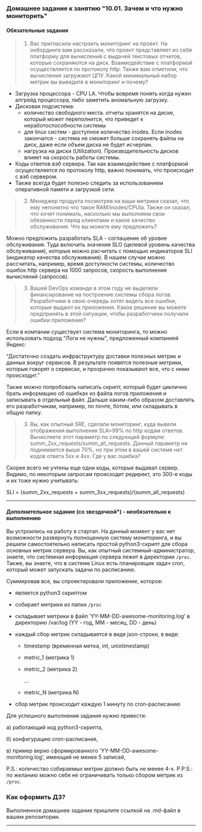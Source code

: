 ### Домашнее задание к занятию "10.01. Зачем и что нужно мониторить"

#### Обязательные задания

>1. Вас пригласили настроить мониторинг на проект. На онбординге вам рассказали, что проект представляет из себя
платформу для вычислений с выдачей текстовых отчетов, которые сохраняются на диск. Взаимодействие с платформой
осуществляется по протоколу http. Также вам отметили, что вычисления загружают ЦПУ. Какой минимальный набор метрик вы
выведите в мониторинг и почему?

- Загрузка процессора - CPU LA. Чтобы вовремя понять когда нужен апгрейд процессора, либо заметить аномальную загрузку.
- Дисковая подсистема:
  - количество свободного места. отчеты хранятся на диске, который может переполнится, что приведет к неработоспособности системы
  - для linux систем - доступное количество inodes. Если inodes закончатся - система не сможет больше сохранять файлы на диск, даже если объем диска не будет исчерпан.
  - нагрузка на диски (Utilization). Производительность дисков влияет на скорость работы системы.
- Коды ответов вэб сервера. Так как взаимодействие с платформой осуществляется по протоколу http, важно понимать, что происходит с вэб сервером.
- Также всегда будет полезно следить за использованием оперативной памяти и загрузкой сети.

>2. Менеджер продукта посмотрев на ваши метрики сказал, что ему непонятно что такое RAM/inodes/CPUla. Также он сказал,
что хочет понимать, насколько мы выполняем свои обязанности перед клиентами и какое качество обслуживания. Что вы
можете ему предложить?

Можно предложить разработать SLA - cоглашение об уровне обслуживания. Туда включить значения SLO (целевой уровень качества обслуживания), которые можно расчитать с помощью индикаторов SLI (индикатор качества обслуживания). В нашем случае можно рассчитать, например, время доступности системы, количество ошибок http сервера на 1000 запросов, скорость выполнения вычислений (запросов).



>3. Вашей DevOps команде в этом году не выделили финансирование на построение системы сбора логов. Разработчики в свою
очередь хотят видеть все ошибки, которые выдают их приложения. Какое решение вы можете предпринять в этой ситуации,
чтобы разработчики получали ошибки приложения?

Если в компании существует система мониторинга, то можно использовать подход "Логи не нужны", предложенный компанией Яндекс:

“Достаточно создать инфраструктуру доставки полезных метрик и данных вокруг сервисов. В результате появятся полезные метрики, которые говорят о сервисах, и прозрачно показывают все, что с ними происходит.”

Также можно попробовать написать скрипт, который будет циклично брать информацию об ошибках из файла логов приложения и записывать в отдельный файл. Дальше каким-либо образом доставлять его разработчикам, например, по почте, ботом, или складывать в общую папку.   

>3. Вы, как опытный SRE, сделали мониторинг, куда вывели отображения выполнения SLA=99% по http кодам ответов.
Вычисляете этот параметр по следующей формуле: summ_2xx_requests/summ_all_requests. Данный параметр не поднимается выше
70%, но при этом в вашей системе нет кодов ответа 5xx и 4xx. Где у вас ошибка?

Скорее всего не учтены еще одни коды, которые выдавал сервер. Видимо, по некоторым запросам происходит редирект, это 300-е коды и их тоже нужно учитывать:

SLI = (summ_2xx_requests + summ_3xx_requests)/(summ_all_requests)


---
#### Дополнительное задание (со звездочкой*) - необязательно к выполнению

Вы устроились на работу в стартап. На данный момент у вас нет возможности развернуть полноценную систему
мониторинга, и вы решили самостоятельно написать простой python3-скрипт для сбора основных метрик сервера. Вы, как
опытный системный-администратор, знаете, что системная информация сервера лежит в директории `/proc`.
Также, вы знаете, что в системе Linux есть  планировщик задач cron, который может запускать задачи по расписанию.

Суммировав все, вы спроектировали приложение, которое:
- является python3 скриптом
- собирает метрики из папки `/proc`
- складывает метрики в файл 'YY-MM-DD-awesome-monitoring.log' в директорию /var/log
(YY - год, MM - месяц, DD - день)
- каждый сбор метрик складывается в виде json-строки, в виде:
  + timestamp (временная метка, int, unixtimestamp)
  + metric_1 (метрика 1)
  + metric_2 (метрика 2)

     ...

  + metric_N (метрика N)

- сбор метрик происходит каждую 1 минуту по cron-расписанию

Для успешного выполнения задания нужно привести:

а) работающий код python3-скрипта,

б) конфигурацию cron-расписания,

в) пример верно сформированного 'YY-MM-DD-awesome-monitoring.log', имеющий не менее 5 записей,

P.S.: количество собираемых метрик должно быть не менее 4-х.
P.P.S.: по желанию можно себя не ограничивать только сбором метрик из `/proc`.



### Как оформить ДЗ?

Выполненное домашнее задание пришлите ссылкой на .md-файл в вашем репозитории.

---
